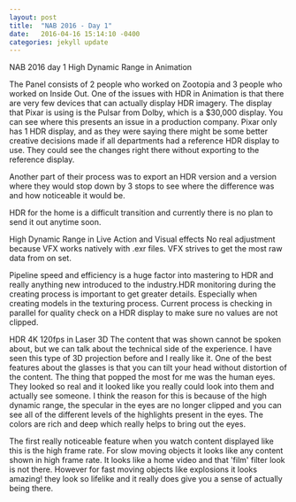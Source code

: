 ```yaml
---
layout: post
title:  "NAB 2016 - Day 1"
date:   2016-04-16 15:14:10 -0400
categories: jekyll update
---
```

NAB 2016 day 1
High Dynamic Range in Animation

The Panel consists of 2 people who worked on Zootopia and 3 people who worked on
Inside Out. One of the issues with HDR in Animation is that there are very few
devices that can actually display HDR imagery. The display that Pixar is using
is the Pulsar from Dolby, which is a $30,000 display. You can see where this presents an issue in a production company. Pixar only has 1 HDR display, and as
they were saying there might be some better creative decisions made if all
departments had a reference HDR display to use. They could see the changes right
there without exporting to the reference display.

Another part of their process was to export an HDR version and a version where they would stop down by 3 stops to see where the difference was and how
noticeable it would be.

HDR for the home is a difficult transition and currently there is no plan to
send it out anytime soon.


High Dynamic Range in Live Action and Visual effects
No real adjustment because VFX works natively with .exr files. VFX strives to
get the most raw data from on set.

Pipeline speed and efficiency is a huge factor into mastering to HDR and really
anything new introduced to the industry.HDR monitoring during the creating
process is important to get greater details. Especially when creating models
in the texturing process. Current process is checking in parallel for quality
check on a HDR display to make sure no values are not clipped.


HDR 4K 120fps in Laser 3D
The content that was shown cannot be spoken about, but we can talk about
the technical side of the experience. I have seen this type of 3D
projection before and I really like it. One of the best features about the
glasses is that you can tilt your head without distortion of the content.
The thing that popped the most for me was the human eyes. They looked so
real and it looked like you really could look into them and actually see
someone. I think the reason for this is because of the high dynamic range,
the specular in the eyes are no longer clipped and you can see all of the
different levels of the highlights present in the eyes. The colors are rich
and deep which really helps to bring out the eyes.

The first really noticeable feature when you watch content displayed like this
is the high frame rate. For slow moving objects it looks like any content shown
in high frame rate. It looks like a home video and that 'film' filter look is
not there. However for fast moving objects like explosions it looks amazing!
they look so lifelike and it really does give you a sense of actually being
there.
